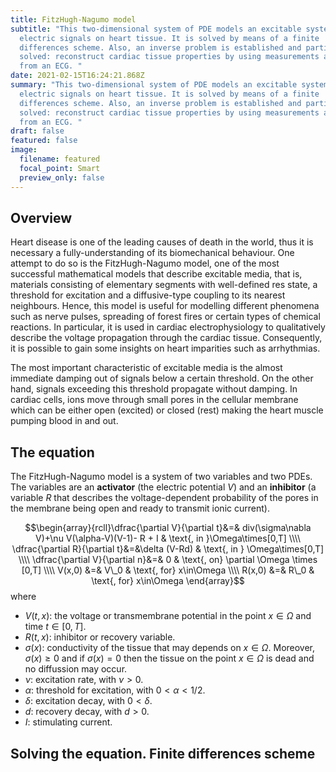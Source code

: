 ```yaml
---
title: FitzHugh-Nagumo model
subtitle: "This two-dimensional system of PDE models an excitable system such as
  electric signals on heart tissue. It is solved by means of a finite
  differences scheme. Also, an inverse problem is established and partially
  solved: reconstruct cardiac tissue properties by using measurements available
  from an ECG. "
date: 2021-02-15T16:24:21.868Z
summary: "This two-dimensional system of PDE models an excitable system such as
  electric signals on heart tissue. It is solved by means of a finite
  differences scheme. Also, an inverse problem is established and partially
  solved: reconstruct cardiac tissue properties by using measurements available
  from an ECG. "
draft: false
featured: false
image:
  filename: featured
  focal_point: Smart
  preview_only: false
---
```

## Overview

Heart disease is one of the leading causes of death in the world, thus it is necessary a fully-understanding of its biomechanical behaviour. One attempt to do so is the FitzHugh-Nagumo model, one of the most successful mathematical models that describe excitable media, that is, materials consisting of elementary segments with well-defined res state, a threshold for excitation and a diffusive-type coupling to its nearest neighbours. Hence, this model is useful for modelling different phenomena such as nerve pulses, spreading of forest fires or certain types of chemical reactions. In particular, it is used in cardiac electrophysiology to qualitatively describe the voltage propagation through the cardiac tissue. Consequently, it is possible to gain some insights on heart imparities such as arrhythmias.  

The most important characteristic of excitable media is the almost immediate damping out of signals below a certain threshold. On the other hand, signals exceeding this threshold propagate without damping. In cardiac cells, ions move through small pores in the cellular membrane which can be either open (excited) or closed (rest) making the heart muscle pumping blood in and out.

## The equation

The FitzHugh-Nagumo model is a system of two variables and two PDEs. The variables are an **activator** (the electric potential $V$) and an **inhibitor** (a variable $R$ that describes the voltage-dependent probability of the pores in the membrane being open and ready to transmit ionic current).

$$\begin{array}{rcll}\dfrac{\partial V}{\partial t}&=& div(\sigma\nabla V)+\nu V(\alpha-V)(V-1)- R + I & \text{, in }\Omega\times[0,T] \\\\
\dfrac{\partial R}{\partial t}&=&\delta (V-Rd) & \text{, in } \Omega\times[0,T] \\\\
\dfrac{\partial V}{\partial n}&=& 0 & \text{, on} \partial \Omega \times [0,T] \\\\
V(x,0) &=& V\_0 & \text{, for} x\in\Omega \\\\
R(x,0) &=& R\_0 & \text{, for} x\in\Omega
\end{array}$$
where
- $V(t,x)$: the voltage or transmembrane potential in the point $x\in\Omega$ and time $t\in[0,T]$. 
- $R(t,x)$: inhibitor or recovery variable.
- $\sigma(x)$: conductivity of the tissue that may depends on $x\in\Omega$. Moreover, $\sigma(x)\geq0$ and if $\sigma(x)=0$ then the tissue on the point $x\in\Omega$ is dead and no diffussion may occur.
- $\nu$: excitation rate, with $\nu>0$.
- $\alpha$: threshold for excitation, with $0<\alpha<1/2$.
- $\delta$: excitation decay, with $0<\delta$.
- $d$: recovery decay, with $d>0$.
- $I$: stimulating current. 

## Solving the equation. Finite differences scheme
